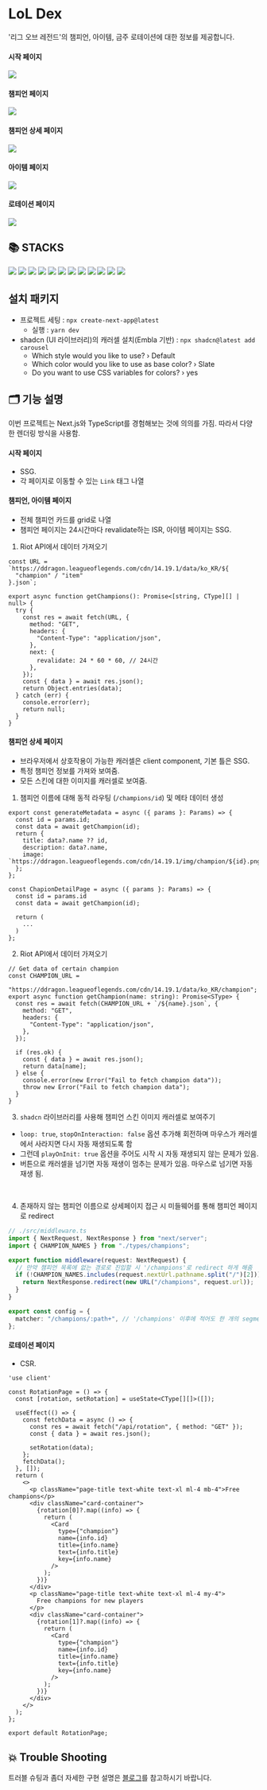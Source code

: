 # LoL Dex

'리그 오브 레전드'의 챔피언, 아이템, 금주 로테이션에 대한 정보를 제공합니다.

#### 시작 페이지
<img src='./images/start.png'>

#### 챔피언 페이지
<img src='./images/champions.png'>

#### 챔피언 상세 페이지
<img src='./images/champion-detail.png'>

#### 아이템 페이지
<img src='./images/items.png'>

#### 로테이션 페이지
<img src='./images/rotation.png'>

## 📚 STACKS

<!-- <div align=Left> -->
<img src="https://img.shields.io/badge/react-61DAFB?style=for-the-badge&logo=react&logoColor=black">
<img src="https://img.shields.io/badge/html5-E34F26?style=for-the-badge&logo=html5&logoColor=white">
<img src="https://img.shields.io/badge/css-1572B6?style=for-the-badge&logo=css3&logoColor=white">
<img src="https://img.shields.io/badge/Typescript-3178C6?style=for-the-badge&logo=typescript&logoColor=white">
<img src="https://img.shields.io/badge/Next.js-000000?style=for-the-badge&logo=Next.js&logoColor=white">
<img src="https://img.shields.io/badge/TailwindCss-06B6D4?style=for-the-badge&logo=TailwindCss&logoColor=white">
<img src="https://img.shields.io/badge/github-181717?style=for-the-badge&logo=github&logoColor=white">
<img src="https://img.shields.io/badge/git-F05032?style=for-the-badge&logo=git&logoColor=white">
<img src="https://img.shields.io/badge/git actions-181717?style=for-the-badge&logo=github&logoColor=white">
<img src="https://img.shields.io/badge/Visual Studio Code-007ACC?style=for-the-badge&logo=Visual Studio Code&logoColor=white">
<img src="https://img.shields.io/badge/VERCEL-181717?style=for-the-badge&logo=VERCEL&logoColor=white">
<img src="https://img.shields.io/badge/SLACK-green?style=for-the-badge&logo=SLACK&logoColor=white">
<!-- </div> -->

## 설치 패키지

- 프로젝트 세팅 : `npx create-next-app@latest`
  - 실행 : `yarn dev`
- shadcn (UI 라이브러리)의 캐러셀 설치(Embla 기반) : `npx shadcn@latest add carousel`
  - Which style would you like to use? › Default
  - Which color would you like to use as base color? › Slate
  - Do you want to use CSS variables for colors? › yes

## 🗂️ 기능 설명

이번 프로젝트는 Next.js와 TypeScript를 경험해보는 것에 의의를 가짐. 따라서 다양한 렌더링 방식을 사용함.

#### 시작 페이지

- SSG.
- 각 페이지로 이동할 수 있는 `Link` 태그 나열

#### 챔피언, 아이템 페이지

- 전체 챔피언 카드를 grid로 나열
- 챔피언 페이지는 24시간마다 revalidate하는 ISR, 아이템 페이지는 SSG.

1. Riot API에서 데이터 가져오기

```tsx
const URL = `https://ddragon.leagueoflegends.com/cdn/14.19.1/data/ko_KR/${
  "champion" / "item"
}.json`;

export async function getChampions(): Promise<[string, CType][] | null> {
  try {
    const res = await fetch(URL, {
      method: "GET",
      headers: {
        "Content-Type": "application/json",
      },
      next: {
        revalidate: 24 * 60 * 60, // 24시간
      },
    });
    const { data } = await res.json();
    return Object.entries(data);
  } catch (err) {
    console.error(err);
    return null;
  }
}
```

#### 챔피언 상세 페이지

- 브라우저에서 상호작용이 가능한 캐러셀은 client component, 기본 틀은 SSG.
- 특정 챔피언 정보를 가져와 보여줌.
- 모든 스킨에 대한 이미지를 캐러셀로 보여줌.

1. 챔피언 이름에 대해 동적 라우팅 (`/champions/id`) 및 메타 데이터 생성

```tsx
export const generateMetadata = async ({ params }: Params) => {
  const id = params.id;
  const data = await getChampion(id);
  return {
    title: data?.name ?? id,
    description: data?.name,
    image: `https://ddragon.leagueoflegends.com/cdn/14.19.1/img/champion/${id}.png`,
  };
};

const ChapionDetailPage = async ({ params }: Params) => {
  const id = params.id
  const data = await getChampion(id);

  return (
    ...
  )
};
```

2. Riot API에서 데이터 가져오기

```tsx
// Get data of certain champion
const CHAMPION_URL =
  "https://ddragon.leagueoflegends.com/cdn/14.19.1/data/ko_KR/champion";
export async function getChampion(name: string): Promise<SType> {
  const res = await fetch(CHAMPION_URL + `/${name}.json`, {
    method: "GET",
    headers: {
      "Content-Type": "application/json",
    },
  });

  if (res.ok) {
    const { data } = await res.json();
    return data[name];
  } else {
    console.error(new Error("Fail to fetch champion data"));
    throw new Error("Fail to fetch champion data");
  }
}
```

3. `shadcn` 라이브러리를 사용해 챔피언 스킨 이미지 캐러셀로 보여주기

- `loop: true`, `stopOnInteraction: false` 옵션 추가해 회전하며 마우스가 캐러셀에서 사라지면 다시 자동 재생되도록 함
- 그런데 `playOnInit: true` 옵션을 주어도 시작 시 자동 재생되지 않는 문제가 있음.
- 버튼으로 캐러셀을 넘기면 자동 재생이 멈추는 문제가 있음. 마우스로 넘기면 자동 재생 됨.

<br>

4. 존재하지 않는 챔피언 이름으로 상세페이지 접근 시 미들웨어를 통해 챔피언 페이지로 redirect

```ts
// ./src/middleware.ts
import { NextRequest, NextResponse } from "next/server";
import { CHAMPION_NAMES } from "./types/champions";

export function middleware(request: NextRequest) {
  // 만약 챔피언 목록에 없는 경로로 진입할 시 '/champions'로 redirect 하게 해줌
  if (!CHAMPION_NAMES.includes(request.nextUrl.pathname.split("/")[2])) {
    return NextResponse.redirect(new URL("/champions", request.url));
  }
}

export const config = {
  matcher: "/champions/:path+", // '/champions' 이후에 적어도 한 개의 segment가 존재해야 함.
};
```


#### 로테이션 페이지

- CSR.


```tsx
'use client'

const RotationPage = () => {
  const [rotation, setRotation] = useState<CType[][]>([]);

  useEffect(() => {
    const fetchData = async () => {
      const res = await fetch("/api/rotation", { method: "GET" });
      const { data } = await res.json();

      setRotation(data);
    };
    fetchData();
  }, []);
  return (
    <>
      <p className="page-title text-white text-xl ml-4 mb-4">Free champions</p>
      <div className="card-container">
        {rotation[0]?.map((info) => {
          return (
            <Card
              type={"champion"}
              name={info.id}
              title={info.name}
              text={info.title}
              key={info.name}
            />
          );
        })}
      </div>
      <p className="page-title text-white text-xl ml-4 my-4">
        Free champions for new players
      </p>
      <div className="card-container">
        {rotation[1]?.map((info) => {
          return (
            <Card
              type={"champion"}
              name={info.id}
              title={info.name}
              text={info.title}
              key={info.name}
            />
          );
        })}
      </div>
    </>
  );
};

export default RotationPage;
```



## 💥 Trouble Shooting

트러블 슈팅과 좀더 자세한 구현 설명은 [블로그](https://joycie416.tistory.com/entry/Nextjs-%EB%A6%AC%EA%B7%B8%EC%98%A4%EB%B8%8C%EB%A0%88%EC%A0%84%EB%93%9C-%EC%B1%94%ED%94%BC%EC%96%B8-%EC%95%84%EC%9D%B4%ED%85%9C-%EC%A0%95%EB%B3%B4-%EC%A0%9C%EA%B3%B5%ED%95%98%EB%8A%94-%EC%82%AC%EC%9D%B4%ED%8A%B8-%EB%A7%8C%EB%93%A4%EA%B8%B0)를 참고하시기 바랍니다.